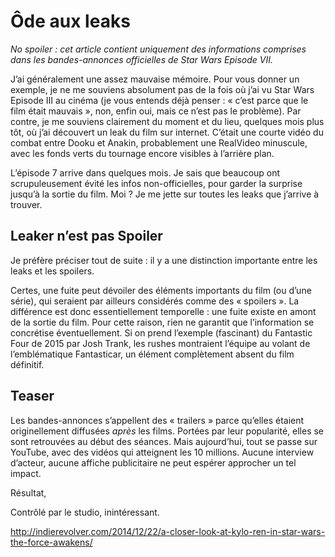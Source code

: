 # Ôde aux leaks

_No spoiler : cet article contient uniquement des informations comprises dans les bandes-annonces officielles de Star Wars Episode VII._

J’ai généralement une assez mauvaise mémoire. Pour vous donner un exemple, je ne me souviens absolument pas de la fois où j’ai vu Star Wars Episode III au cinéma (je vous entends déjà penser : « c’est parce que le film était mauvais », non, enfin oui, mais ce n’est pas le problème). Par contre, je me souviens clairement du moment et du lieu, quelques mois plus tôt, où j’ai découvert un leak du film sur internet. C’était une courte vidéo du combat entre Dooku et Anakin, probablement une RealVideo minuscule, avec les fonds verts du tournage encore visibles à l’arrière plan. 

L’épisode 7 arrive dans quelques mois. Je sais que beaucoup ont scrupuleusement évité les infos non-officielles, pour garder la surprise jusqu’à la sortie du film. Moi ? Je me jette sur toutes les leaks que j’arrive à trouver.


## Leaker n’est pas Spoiler

Je préfère préciser tout de suite : il y a une distinction importante entre les leaks et les spoilers.

Certes, une fuite peut dévoiler des éléments importants du film (ou d’une série), qui seraient par ailleurs considérés comme des « spoilers ». La différence est donc essentiellement temporelle : une fuite existe en amont de la sortie du film. Pour cette raison, rien ne garantit que l’information se concrétise éventuellement. Si on prend l’exemple (fascinant) du Fantastic Four de 2015 par Josh Trank, les rushes montraient l’équipe au volant de l’emblématique Fantasticar, un élément complètement absent du film définitif.


## Teaser

Les bandes-annonces s’appellent des « trailers » parce qu’elles étaient originellement diffusées *après* les films. Portées par leur popularité, elles se sont retrouvées au début des séances. Mais aujourd’hui, tout se passe sur YouTube, avec des vidéos qui atteignent les 10 millions. Aucune interview d’acteur, aucune affiche publicitaire ne peut espérer approcher un tel impact.

Résultat, 

Contrôlé par le studio, inintéressant.

http://indierevolver.com/2014/12/22/a-closer-look-at-kylo-ren-in-star-wars-the-force-awakens/
